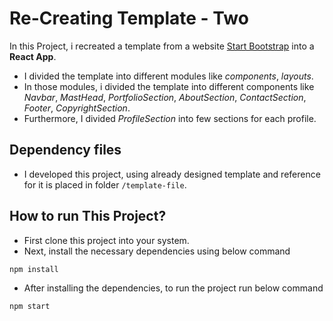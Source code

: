 # Re-Creating Template - Two

In this Project, i recreated a template from a website [Start Bootstrap](https://startbootstrap.com/theme/freelancer) into a **React App**.

- I divided the template into different modules like _components_, _layouts_.
- In those modules, i divided the template into different components like _Navbar_, _MastHead_, _PortfolioSection_, _AboutSection_, _ContactSection_, _Footer_, _CopyrightSection_.
- Furthermore, I divided _ProfileSection_ into few sections for each profile.

## Dependency files

- I developed this project, using already designed template and reference for it is placed in folder `/template-file`.

## How to run This Project?

- First clone this project into your system.
- Next, install the necessary dependencies using below command

```js
npm install
```

- After installing the dependencies, to run the project run below command

```js
npm start
```
